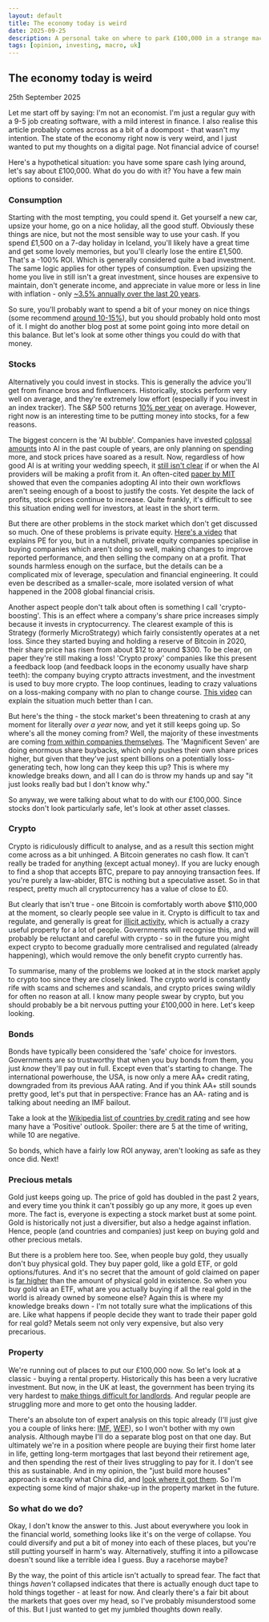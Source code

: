 ```yaml
---
layout: default
title: The economy today is weird
date: 2025-09-25
description: A personal take on where to park £100,000 in a strange macro environment. Not financial advice.
tags: [opinion, investing, macro, uk]
---
```


## The economy today is weird
25th September 2025

Let me start off by saying: I'm not an economist. I'm just a regular guy with a 9-5 job creating software, with a mild interest in finance. I also realise this article probably comes across as a bit of a doompost - that wasn't my intention. The state of the economy right now is very weird, and I just wanted to put my thoughts on a digital page. Not financial advice of course!

Here's a hypothetical situation: you have some spare cash lying around, let's say about £100,000. What do you do with it? You have a few main options to consider.

### Consumption

Starting with the most tempting, you could spend it. Get yourself a new car, upsize your home, go on a nice holiday, all the good stuff. Obviously these things are nice, but not the most sensible way to use your cash. If you spend £1,500 on a 7-day holiday in Iceland, you'll likely have a great time and get some lovely memories, but you'll clearly lose the entire £1,500. That's a -100% ROI. Which is generally considered quite a bad investment. The same logic applies for other types of consumption. Even upsizing the home you live in still isn't a great investment, since houses are expensive to maintain, don't generate income, and appreciate in value more or less in line with inflation - only [~3.5% annually over the last 20 years](https://www.propertyinvestmentproject.co.uk/property-statistics/nationwide-average-house-price/).

So sure, you'll probably want to spend a bit of your money on nice things (some recommend [around 10-15%](https://irsmedic.com/the-ultimate-budgeting-guide-for-lottery-winners-to-keep-wealth/)), but you should probably hold onto most of it. I might do another blog post at some point going into more detail on this balance. But let's look at some other things you could do with that money.

### Stocks

Alternatively you could invest in stocks. This is generally the advice you'll get from finance bros and finfluencers. Historically, stocks perform very well on average, and they're extremely low effort (especially if you invest in an index tracker). The S&P 500 returns [10% per year](https://www.officialdata.org/us/stocks/s-p-500/1928?amount=100&endYear=2025) on average. However, right now is an interesting time to be putting money into stocks, for a few reasons.

The biggest concern is the 'AI bubble'. Companies have invested [colossal amounts](https://www.svcp.com/big-techs-400-billion-ai-spending-spree-just-got-wall-streets-blessing/#:~:text=Alphabet's%20Google%2C%20Microsoft%2C%20Amazon%2C,to%20boost%20outlays%20even%20more.) into AI in the past couple of years, are only planning on spending more, and stock prices have soared as a result. Now, regardless of how good AI is at writing your wedding speech, it [still isn't clear](https://www.goldmansachs.com/insights/articles/will-the-1-trillion-of-generative-ai-investment-pay-off) if or when the AI providers will be making a profit from it. An often-cited [paper by MIT](https://mlq.ai/media/quarterly_decks/v0.1_State_of_AI_in_Business_2025_Report.pdf) showed that even the companies adopting AI into their own workflows aren't seeing enough of a boost to justify the costs. Yet despite the lack of profits, stock prices continue to increase. Quite frankly, it's difficult to see this situation ending well for investors, at least in the short term.

But there are other problems in the stock market which don't get discussed so much. One of these problems is private equity. [Here's a video](https://www.youtube.com/watch?v=aGEGE3po_Qc) that explains PE for you, but in a nutshell, private equity companies specialise in buying companies which aren't doing so well, making changes to improve reported performance, and then selling the company on at a profit. That sounds harmless enough on the surface, but the details can be a complicated mix of leverage, speculation and financial engineering. It could even be described as a smaller-scale, more isolated version of what happened in the 2008 global financial crisis.

Another aspect people don't talk about often is something I call 'crypto-boosting'. This is an effect where a company's share price increases simply because it invests in cryptocurrency. The clearest example of this is Strategy (formerly MicroStrategy) which fairly consistently operates at a net loss. Since they started buying and holding a reserve of Bitcoin in 2020, their share price has risen from about $12 to around $300. To be clear, on paper they're still making a loss! 'Crypto proxy' companies like this present a feedback loop (and feedback loops in the economy usually have sharp teeth): the company buying crypto attracts investment, and the investment is used to buy more crypto. The loop continues, leading to crazy valuations on a loss-making company with no plan to change course. [This video](https://www.youtube.com/watch?v=inI0SC3Zj4A) can explain the situation much better than I can.


But here's the thing - the stock market's been threatening to crash at any moment for literally _over a year_ now, and yet it still keeps going up. So where's all the money coming from? Well, the majority of these investments are coming [from within companies themselves](https://www.federalreserve.gov/releases/z1/20250911/z1.pdf). The 'Magnificent Seven' are doing enormous share buybacks, which only pushes their own share prices higher, but given that they've just spent billions on a potentially loss-generating tech, how long can they keep this up? This is where my knowledge breaks down, and all I can do is throw my hands up and say "it just looks really bad but I don't know why."

So anyway, we were talking about what to do with our £100,000. Since stocks don't look particularly safe, let's look at other asset classes.

### Crypto

Crypto is ridiculously difficult to analyse, and as a result this section might come across as a bit unhinged. A Bitcoin generates no cash flow. It can't really be traded for anything (except actual money). If you are lucky enough to find a shop that accepts BTC, prepare to pay annoying transaction fees. If you're purely a law-abider, BTC is nothing but a speculative asset. So in that respect, pretty much all cryptocurrency has a value of close to £0.

But clearly that isn't true - one Bitcoin is comfortably worth above $110,000 at the moment, so clearly people see value in it. Crypto is difficult to tax and regulate, and generally is great for [illicit activity](https://freepolicybriefs.org/wp-content/uploads/2019/02/freepolicybrief_jan212019.pdf), which is actually a crazy useful property for a lot of people. Governments will recognise this, and will probably be reluctant and careful with crypto - so in the future you might expect crypto to become gradually more centralised and regulated (already happening), which would remove the only benefit crypto currently has.

To summarise, many of the problems we looked at in the stock market apply to crypto too since they are closely linked. The crypto world is constantly rife with scams and schemes and scandals, and crypto prices swing wildly for often no reason at all. I know many people swear by crypto, but you should probably be a bit nervous putting your £100,000 in here. Let's keep looking.

### Bonds

Bonds have typically been considered the 'safe' choice for investors. Governments are so trustworthy that when you buy bonds from them, you just *know* they'll pay out in full. Except even that's starting to change. The international powerhouse, the USA, is now only a mere AA+ credit rating, downgraded from its previous AAA rating. And if you think AA+ still sounds pretty good, let's put that in perspective: France has an AA- rating and is talking about needing an IMF bailout.

Take a look at the [Wikipedia list of countries by credit rating](https://en.wikipedia.org/wiki/List_of_countries_by_credit_rating) and see how many have a 'Positive' outlook. Spoiler: there are 5 at the time of writing, while 10 are negative.

So bonds, which have a fairly low ROI anyway, aren't looking as safe as they once did. Next!

### Precious metals

Gold just keeps going up. The price of gold has doubled in the past 2 years, and every time you think it can't possibly go up any more, it goes up even more. The fact is, everyone is expecting a stock market bust at some point. Gold is historically not just a diversifier, but also a hedge against inflation. Hence, people (and countries and companies) just keep on buying gold and other precious metals.

But there is a problem here too. See, when people buy gold, they usually don't buy physical gold. They buy paper gold, like a gold ETF, or gold options/futures. And it's no secret that the amount of gold claimed on paper is [far higher](https://www.forbes.com/councils/forbesfinancecouncil/2025/09/25/private-equity-in-your-401k-what-this-means-for-retirement-savers/) than the amount of physical gold in existence. So when you buy gold via an ETF, what are you actually buying if all the real gold in the world is already owned by someone else? Again this is where my knowledge breaks down - I'm not totally sure what the implications of this are. Like what happens if people decide they want to trade their paper gold for real gold? Metals seem not only very expensive, but also very precarious.

### Property

We're running out of places to put our £100,000 now. So let's look at a classic - buying a rental property. Historically this has been a very lucrative investment. But now, in the UK at least, the government has been trying its very hardest to [make things difficult for landlords](https://www.gov.uk/government/publications/guide-to-the-renters-rights-bill/guide-to-the-renters-rights-bill). And regular people are struggling more and more to get onto the housing ladder.

There's an absolute ton of expert analysis on this topic already (I'll just give you a couple of links here: [IMF](https://www.imf.org/en/Publications/fandd/issues/2024/12/the-housing-affordability-crunch-deniz-igan), [WEF](https://www.weforum.org/stories/2024/06/global-housing-crisis-practical-solutions/)), so I won't bother with my own analysis. Although maybe I'll do a separate blog post on that one day. But ultimately we're in a position where people are buying their first home later in life, getting long-term mortgages that last beyond their retirement age, and then spending the rest of their lives struggling to pay for it. I don't see this as sustainable. And in my opinion, the "just build more houses" approach is exactly what China did, and [look where it got them](https://www.nytimes.com/2025/08/25/business/china-property-downturn.html). So I'm expecting some kind of major shake-up in the property market in the future.

### So what do we do?

Okay, I don't know the answer to this. Just about everywhere you look in the financial world, something looks like it's on the verge of collapse. You could diversify and put a bit of money into each of these places, but you're still putting yourself in harm's way. Alternatively, stuffing it into a pillowcase doesn't sound like a terrible idea I guess. Buy a racehorse maybe?

By the way, the point of this article isn't actually to spread fear. The fact that things _haven't_ collapsed indicates that there is actually enough duct tape to hold things together - at least for now. And clearly there's a fair bit about the markets that goes over my head, so I've probably misunderstood some of this. But I just wanted to get my jumbled thoughts down really.
